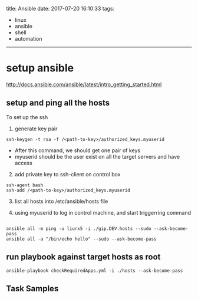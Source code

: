 title: Ansible
date: 2017-07-20 16:10:33
tags:
- linux
- ansible
- shell
- automation
---

# setup ansible

http://docs.ansible.com/ansible/latest/intro_getting_started.html

## setup and ping all the hosts

To set up the ssh

1) generate key pair

 ```shell
ssh-keygen -t rsa -f /<path-to-key>/authorized_keys.myuserid
```
 * After this command, we should get one pair of keys
 * myuserid should be the user exist on all the target servers and have access

2) add private key to ssh-client on control box

 ```shell
ssh-agent bash
ssh-add /<path-to-key>/authorized_keys.myuserid
```

3) list all hosts into /etc/ansible/hosts file

4) using myuserid to log in control machine, and start triggerring command

 ```shell

ansible all -m ping -u liurx5 -i ./gip.DEV.hosts --sudo --ask-become-pass
ansible all -a "/bin/echo hello" --sudo --ask-become-pass
```

## run playbook against target hosts as root

 ```shell
ansible-playbook checkRequiredApps.yml -i ./hosts --ask-become-pass
```

## Task Samples
